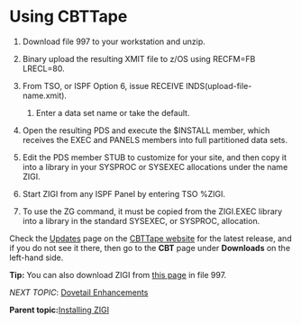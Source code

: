 # Using CBTTape

1.  Download file 997 to your workstation and unzip.

2.  Binary upload the resulting XMIT file to z/OS using RECFM=FB LRECL=80.

3.  From TSO, or ISPF Option 6, issue RECEIVE INDS\(upload-file-name.xmit\).

    1.  Enter a data set name or take the default.
4.  Open the resulting PDS and execute the $INSTALL member, which receives the EXEC and PANELS members into full partitioned data sets.

5.  Edit the PDS member STUB to customize for your site, and then copy it into a library in your SYSPROC or SYSEXEC allocations under the name ZIGI.

6.  Start ZIGI from any ISPF Panel by entering TSO %ZIGI.

7.  To use the ZG command, it must be copied from the ZIGI.EXEC library into a library in the standard SYSEXEC, or SYSPROC, allocation.


Check the [Updates](http://www.cbttape.org/updates.htm) page on the [CBTTape website](http://www.cbttape.org/) for the latest release, and if you do not see it there, then go to the **CBT** page under **Downloads** on the left-hand side.

**Tip:** You can also download ZIGI from [this page](https://www.cbttape.org/) in file 997.

*NEXT TOPIC*: [Dovetail Enhancements](r_dovetail_enhancements.md)

**Parent topic:**[Installing ZIGI](c_installing_zigi.md)

